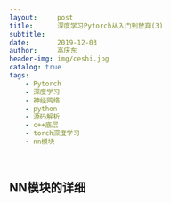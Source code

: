 ```yaml
---
layout:     post
title:      深度学习Pytorch从入门到放弃(3)
subtitle:   
date:       2019-12-03
author:     高庆东
header-img: img/ceshi.jpg
catalog: true
tags:
    - Pytorch
    - 深度学习
    - 神经网络
    - python
    - 源码解析
    - c++底层
    - torch深度学习
    - nn模块

---
```


## NN模块的详细
